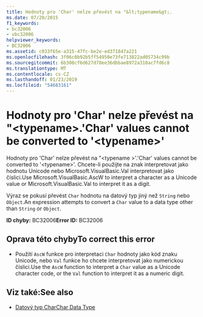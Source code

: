 ```yaml
---
title: Hodnoty pro 'Char' nelze převést na "&lt;typename&gt;.
ms.date: 07/20/2015
f1_keywords:
- bc32006
- vbc32006
helpviewer_keywords:
- BC32006
ms.assetid: c033f65e-a315-47fc-be2e-ed371847a221
ms.openlocfilehash: 3f06c0b92b5ff54950e73fe713822ad05734c99b
ms.sourcegitcommit: 6b308cf6d627d78ee36dbbae8972a310ac7fd6c8
ms.translationtype: MT
ms.contentlocale: cs-CZ
ms.lasthandoff: 01/23/2019
ms.locfileid: "54683161"
---
```

# <a name="char-values-cannot-be-converted-to-lttypenamegt"></a><span data-ttu-id="38d62-102">Hodnoty pro 'Char' nelze převést na "&lt;typename&gt;.</span><span class="sxs-lookup"><span data-stu-id="38d62-102">'Char' values cannot be converted to '&lt;typename&gt;'</span></span>
<span data-ttu-id="38d62-103">Hodnoty pro 'Char' nelze převést na "\<typename >'.</span><span class="sxs-lookup"><span data-stu-id="38d62-103">'Char' values cannot be converted to '\<typename>'.</span></span> <span data-ttu-id="38d62-104">Chcete-li použijte na znak interpretovat jako hodnotu Unicode nebo Microsoft.VisualBasic.Val interpretovat jako číslici.</span><span class="sxs-lookup"><span data-stu-id="38d62-104">Use Microsoft.VisualBasic.AscW to interpret a character as a Unicode value or Microsoft.VisualBasic.Val to interpret it as a digit.</span></span>  
  
 <span data-ttu-id="38d62-105">Výraz se pokusí převést `Char` hodnotu na datový typ jiný než `String` nebo `Object`.</span><span class="sxs-lookup"><span data-stu-id="38d62-105">An expression attempts to convert a `Char` value to a data type other than `String` or `Object`.</span></span>  
  
 <span data-ttu-id="38d62-106">**ID chyby:** BC32006</span><span class="sxs-lookup"><span data-stu-id="38d62-106">**Error ID:** BC32006</span></span>  
  
## <a name="to-correct-this-error"></a><span data-ttu-id="38d62-107">Oprava této chyby</span><span class="sxs-lookup"><span data-stu-id="38d62-107">To correct this error</span></span>  
  
-   <span data-ttu-id="38d62-108">Použití `AscW` funkce pro interpretaci `Char` hodnoty jako kód znaku Unicode, nebo `Val` funkce ho chcete interpretovat jako numerickou číslici.</span><span class="sxs-lookup"><span data-stu-id="38d62-108">Use the `AscW` function to interpret a `Char` value as a Unicode character code, or the `Val` function to interpret it as a numeric digit.</span></span>  
  
## <a name="see-also"></a><span data-ttu-id="38d62-109">Viz také:</span><span class="sxs-lookup"><span data-stu-id="38d62-109">See also</span></span>


- [<span data-ttu-id="38d62-110">Datový typ Char</span><span class="sxs-lookup"><span data-stu-id="38d62-110">Char Data Type</span></span>](../../visual-basic/language-reference/data-types/char-data-type.md)
